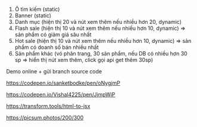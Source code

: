 1. Ô tìm kiếm (static)
2. Banner  (static)
3. Danh mục (hiện thị 20 và nút xem thêm nếu nhiều hơn 20, dynamic)
4. Flash sale (hiện thị 10 và nút xem thêm nếu nhiều hơn 10, dynamic) => sản phẩm có giảm giá sâu nhất
5. Hot sale (hiện thị 10 và nút xem thêm nếu nhiều hơn 10, dynamic) => sản phẩm có doanh số bán nhiều nhất
6. Sản phẩm khác (vó phân trang, 30 sản phẩm, nếu DB có nhiều hơn 30 sp => hiển thị nút xem thêm, click gọi api get thêm 30sp)

Demo online + gửi branch source code

https://codepen.io/sanketbodke/pen/oNygjmP

https://codepen.io/Vishal4225/pen/JjmpWjP

https://transform.tools/html-to-jsx

https://picsum.photos/200/300